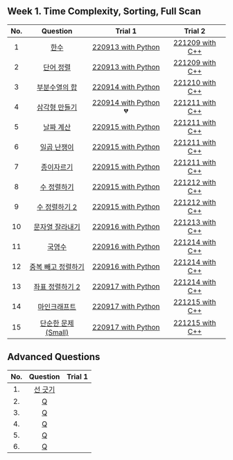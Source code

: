 ## Week 1. Time Complexity, Sorting, Full Scan

|No.  |Question|Trial 1|Trial 2|
|:---:|:------:|:-----:|:-----:|
|1  |[한수](https://www.acmicpc.net/problem/1065)                |  [220913 with Python](https://github.com/JoonHyeok-hozy-Kim/algorithm_study/blob/main/BaekJoon/Solutions/Week1/py/Sol_01_220913_1065.py)| [221209 with C++](https://github.com/JoonHyeok-hozy-Kim/algorithm_study/blob/main/BaekJoon/Solutions/Week1/cpp/Sol_01_221209_1065.cpp) |
|2  |[단어 정렬](https://www.acmicpc.net/problem/1181)             | [220913 with Python](https://github.com/JoonHyeok-hozy-Kim/algorithm_study/blob/main/BaekJoon/Solutions/Week1/py/Sol_02_220913_1181.py)| [221209 with C++](https://github.com/JoonHyeok-hozy-Kim/algorithm_study/blob/main/BaekJoon/Solutions/Week1/cpp/Sol_02_221209_1181.cpp) |
|3  |[부분수열의 합](https://www.acmicpc.net/problem/1182)           |[220914 with Python](https://github.com/JoonHyeok-hozy-Kim/algorithm_study/blob/main/BaekJoon/Solutions/Week1/py/Sol_03_220914_1182.py)| [221210 with C++](https://github.com/JoonHyeok-hozy-Kim/algorithm_study/blob/main/BaekJoon/Solutions/Week1/cpp/Sol_03_221209_1182.cpp) |
|4  |[삼각형 만들기](https://www.acmicpc.net/problem/1448)           |[220914 with Python](https://github.com/JoonHyeok-hozy-Kim/algorithm_study/blob/main/BaekJoon/Solutions/Week1/py/Sol_04_220914_1448.py) :broken_heart:| [221211 with C++](https://github.com/JoonHyeok-hozy-Kim/algorithm_study/blob/main/BaekJoon/Solutions/Week1/cpp/Sol_04_221211_1448.cpp) |
|5  |[날짜 계산](https://www.acmicpc.net/problem/1476)             | [220915 with Python](https://github.com/JoonHyeok-hozy-Kim/algorithm_study/blob/main/BaekJoon/Solutions/Week1/py/Sol_05_220915_1476.py)| [221211 with C++](https://github.com/JoonHyeok-hozy-Kim/algorithm_study/blob/main/BaekJoon/Solutions/Week1/cpp/Sol_04_221211_1476.cpp) |
|6  |[일곱 난쟁이](https://www.acmicpc.net/problem/2309)            | [220915 with Python](https://github.com/JoonHyeok-hozy-Kim/algorithm_study/blob/main/BaekJoon/Solutions/Week1/py/Sol_06_220915_2309.py)| [221211 with C++](https://github.com/JoonHyeok-hozy-Kim/algorithm_study/blob/main/BaekJoon/Solutions/Week1/cpp/Sol_04_221211_2309.cpp) |
|7  |[종이자르기](https://www.acmicpc.net/problem/2628)             | [220915 with Python](https://github.com/JoonHyeok-hozy-Kim/algorithm_study/blob/main/BaekJoon/Solutions/Week1/py/Sol_07_220915_2628.py)| [221211 with C++](https://github.com/JoonHyeok-hozy-Kim/algorithm_study/blob/main/BaekJoon/Solutions/Week1/cpp/Sol_04_221211_2628.cpp) |
|8  |[수 정렬하기](https://www.acmicpc.net/problem/2750)            | [220915 with Python](https://github.com/JoonHyeok-hozy-Kim/algorithm_study/blob/main/BaekJoon/Solutions/Week1/py/Sol_08_220915_2750.py)| [221212 with C++](https://github.com/JoonHyeok-hozy-Kim/algorithm_study/blob/main/BaekJoon/Solutions/Week1/cpp/Sol_08_221212_2750.cpp) |
|9  |[수 정렬하기 2](https://www.acmicpc.net/problem/2751)          | [220915 with Python](https://github.com/JoonHyeok-hozy-Kim/algorithm_study/blob/main/BaekJoon/Solutions/Week1/py/Sol_08_220915_2750.py)| [221212 with C++](https://github.com/JoonHyeok-hozy-Kim/algorithm_study/blob/main/BaekJoon/Solutions/Week1/cpp/Sol_09_221212_2866.cpp) |
|10 |[문자열 잘라내기](https://www.acmicpc.net/problem/2866)          |[220916 with Python](https://github.com/JoonHyeok-hozy-Kim/algorithm_study/blob/main/BaekJoon/Solutions/Week1/py/Sol_09_220916_2866.py)| [221213 with C++](https://github.com/JoonHyeok-hozy-Kim/algorithm_study/blob/main/BaekJoon/Solutions/Week1/cpp/Sol_10_221213_2866.cpp) |
|11 |[국영수](https://www.acmicpc.net/problem/10825)              |  [220916 with Python](https://github.com/JoonHyeok-hozy-Kim/algorithm_study/blob/main/BaekJoon/Solutions/Week1/py/Sol_10_220916_10825.py)| [221214 with C++](https://github.com/JoonHyeok-hozy-Kim/algorithm_study/blob/main/BaekJoon/Solutions/Week1/cpp/Sol_11_221214_10825.cpp) |
|12 |[중복 빼고 정렬하기](https://www.acmicpc.net/problem/10867)       |[220916 with Python](https://github.com/JoonHyeok-hozy-Kim/algorithm_study/blob/main/BaekJoon/Solutions/Week1/py/Sol_11_220916_10867.py)| [221214 with C++](https://github.com/JoonHyeok-hozy-Kim/algorithm_study/blob/main/BaekJoon/Solutions/Week1/cpp/Sol_12_221214_10867.cpp) |
|13 |[좌표 정렬하기 2](https://www.acmicpc.net/problem/11651)        |[220917 with Python](https://github.com/JoonHyeok-hozy-Kim/algorithm_study/blob/main/BaekJoon/Solutions/Week1/py/Sol_12_220917_11651.py)| [221214 with C++](https://github.com/JoonHyeok-hozy-Kim/algorithm_study/blob/main/BaekJoon/Solutions/Week1/cpp/Sol_13_221214_11651.cpp) |
|14 |[마인크래프트](https://www.acmicpc.net/problem/18111)           |[220917 with Python](https://github.com/JoonHyeok-hozy-Kim/algorithm_study/blob/main/BaekJoon/Solutions/Week1/py/Sol_13_220917_18111.py)| [221215 with C++](https://github.com/JoonHyeok-hozy-Kim/algorithm_study/blob/main/BaekJoon/Solutions/Week1/cpp/Sol_14_221215_18111.cpp) |
|15 |[단순한 문제 (Small)](https://www.acmicpc.net/problem/25494)   | [220917 with Python](https://github.com/JoonHyeok-hozy-Kim/algorithm_study/blob/main/BaekJoon/Solutions/Week1/py/Sol_14_220917_25494.py)| [221215 with C++](https://github.com/JoonHyeok-hozy-Kim/algorithm_study/blob/main/BaekJoon/Solutions/Week1/cpp/Sol_15_221215_25494.cpp) |

## Advanced Questions
|No.  |Question|Trial 1|
|:---:|:------:|:-----:|
|1. |[선 긋기](https://www.acmicpc.net/problem/2170 ) |[]() |
|2. |[Q](https://www.acmicpc.net/problem/5884 ) |[]() |
|3. |[Q](https://www.acmicpc.net/problem/13316) |[]() |
|4. |[Q](https://www.acmicpc.net/problem/16069) |[]() |
|5. |[Q](https://www.acmicpc.net/problem/16936) |[]() |
|6. |[Q](https://www.acmicpc.net/problem/20652) |[]() |